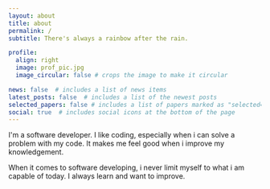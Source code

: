 ```yaml
---
layout: about
title: about
permalink: /
subtitle: There's always a rainbow after the rain.

profile:
  align: right
  image: prof_pic.jpg
  image_circular: false # crops the image to make it circular

news: false  # includes a list of news items
latest_posts: false  # includes a list of the newest posts
selected_papers: false # includes a list of papers marked as "selected={true}"
social: true  # includes social icons at the bottom of the page
---
```


I'm a software developer. I like coding, especially when i can solve a problem with my code. It makes me feel good when i improve my knowledgement. 

When it comes to software developing, i never limit myself to what i am capable of today. I always learn and want to improve.
